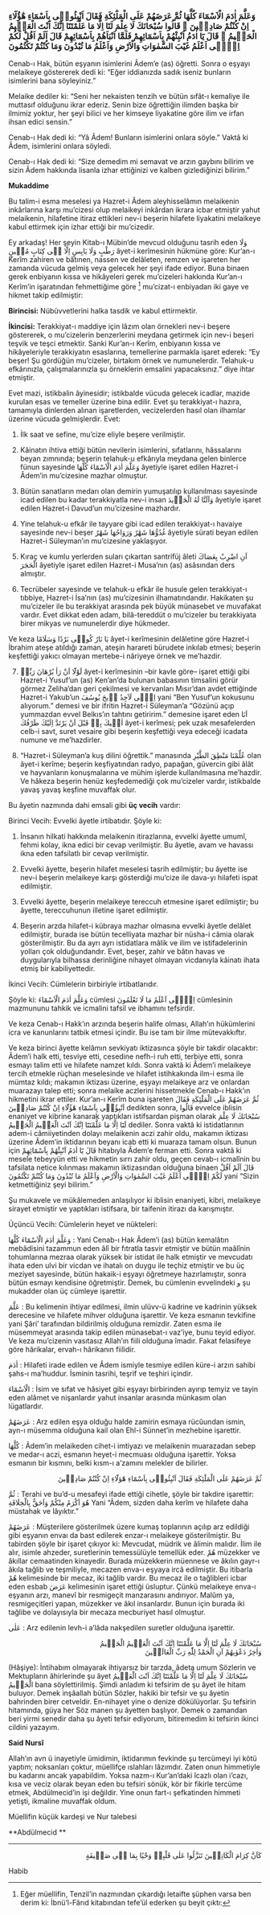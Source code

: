 ### وَعَلَّمَ اٰدَمَ الْاَسْمَٓاءَ كُلَّهَا ثُمَّ عَرَضَهُمْ عَلَى الْمَلٰٓئِكَةِ فَقَالَ اَنْبِئُونٖى بِاَسْمَٓاءِ هٰٓؤُلَٓاءِ اِنْ كُنْتُمْ صَادِقٖينَ ۞ قَالُوا سُبْحَانَكَ لَا عِلْمَ لَنَٓا اِلَّا مَا عَلَّمْتَنَٓا اِنَّكَ اَنْتَ الْعَلٖيمُ الْحَكٖيمُ ۞ قَالَ يَٓا اٰدَمُ اَنْبِئْهُمْ بِاَسْمَٓائِهِمْ فَلَمَّٓا اَنْبَاَهُمْ بِاَسْمَٓائِهِمْ قَالَ اَلَمْ اَقُلْ لَكُمْ اِنّٖٓى اَعْلَمُ غَيْبَ السَّمٰوَاتِ وَالْاَرْضِ وَاَعْلَمُ مَا تُبْدُونَ وَمَا كُنْتُمْ تَكْتُمُونَ
Cenab-ı Hak, bütün eşyanın isimlerini Âdem’e (as) öğretti. Sonra o eşyayı melaikeye göstererek dedi ki: “Eğer iddianızda sadık iseniz bunların isimlerini bana söyleyiniz.”

Melaike dediler ki: “Seni her nekaisten tenzih ve bütün sıfât-ı kemaliye ile muttasıf olduğunu ikrar ederiz. Senin bize öğrettiğin ilimden başka bir ilmimiz yoktur, her şeyi bilici ve her kimseye liyakatine göre ilim ve irfan ihsan edici sensin.”

Cenab-ı Hak dedi ki: “Yâ Âdem! Bunların isimlerini onlara söyle.” Vaktâ ki Âdem, isimlerini onlara söyledi.

Cenab-ı Hak dedi ki: “Size demedim mi semavat ve arzın gaybını bilirim ve sizin Âdem hakkında lisanla izhar ettiğinizi ve kalben gizlediğinizi bilirim.”

**Mukaddime**

Bu talim-i esma meselesi ya Hazret-i Âdem aleyhisselâmın melaikenin inkârlarına karşı mu’cizesi olup melaikeyi inkârdan ikrara icbar etmiştir yahut melaikenin, hilafetine itiraz ettikleri nev-i beşerin hilafete liyakatini melaikeye kabul ettirmek için izhar ettiği bir mu’cizedir.

Ey arkadaş! Her şeyin Kitab-ı Mübin’de mevcud olduğunu tasrih eden <span class="arabic" dir="rtl">وَلَا رَطْبٍ وَلَا يَابِسٍ اِلَّا فٖى كِتَابٍ مُبٖينٍ</span> âyet-i kerîmesinin hükmüne göre: Kur’an-ı Kerîm zahiren ve bâtınen, nassen ve delâleten, remzen ve işareten her zamanda vücuda gelmiş veya gelecek her şeyi ifade ediyor. Buna binaen gerek enbiyanın kıssa ve hikâyeleri gerek mu’cizeleri hakkında Kur’an-ı Kerîm’in işaratından fehmettiğime göre [^Hâşiye1] mu’cizat-ı enbiyadan iki gaye ve hikmet takip edilmiştir:

**Birincisi:** Nübüvvetlerini halka tasdik ve kabul ettirmektir.

**İkincisi:** Terakkiyat-ı maddiye için lâzım olan örnekleri nev-i beşere göstererek, o mu’cizelerin benzerlerini meydana getirmek için nev-i beşeri teşvik ve teşci etmektir. Sanki Kur’an-ı Kerîm, enbiyanın kıssa ve hikâyeleriyle terakkiyatın esaslarına, temellerine parmakla işaret ederek: “Ey beşer! Şu gördüğün mu’cizeler, birtakım örnek ve numunelerdir. Telahuk-u efkârınızla, çalışmalarınızla şu örneklerin emsalini yapacaksınız.” diye ihtar etmiştir.

Evet mazi, istikbalin âyinesidir; istikbalde vücuda gelecek icadlar, mazide kurulan esas ve temeller üzerine bina edilir. Evet şu terakkiyat-ı hazıra, tamamıyla dinlerden alınan işaretlerden, vecizelerden hasıl olan ilhamlar üzerine vücuda gelmişlerdir. Evet:

1. İlk saat ve sefine, mu’cize eliyle beşere verilmiştir.

2. Kâinatın ihtiva ettiği bütün nevilerin isimlerini, sıfatlarını, hâssalarını beyan zımnında; beşerin telahuk-u efkârıyla meydana gelen binlerce fünun sayesinde <span class="arabic" dir="rtl">وَعَلَّمَ اٰدَمَ الْاَسْمَٓاءَ كُلَّهَا</span> âyetiyle işaret edilen Hazret-i Âdem’in mu’cizesine mazhar olmuştur.

3. Bütün sanatların medarı olan demirin yumuşatılıp kullanılması sayesinde icad edilen bu kadar terakkiyatla nev-i insan <span class="arabic" dir="rtl">وَاَلَنَّا لَهُ الْحَدٖيدَ</span> âyetiyle işaret edilen Hazret-i Davud’un mu’cizesine mazhardır.

4. Yine telahuk-u efkâr ile tayyare gibi icad edilen terakkiyat-ı havaiye sayesinde nev-i beşer <span class="arabic" dir="rtl">غُدُوُّهَا شَهْرٌ وَرَوَاحُهَا شَهْرٌ</span> âyetiyle sürati beyan edilen Hazret-i Süleyman’ın mu’cizesine yaklaşıyor.

5. Kıraç ve kumlu yerlerden suları çıkartan santrifüj âleti <span class="arabic" dir="rtl">اَنِ اضْرِبْ بِعَصَاكَ الْحَجَرَ</span> âyetiyle işaret edilen Hazret-i Musa’nın (as) asâsından ders almıştır.

6. Tecrübeler sayesinde ve telahuk-u efkâr ile husule gelen terakkiyat-ı tıbbiye, Hazret-i İsa’nın (as) mu’cizesinin ilhamatındandır. Hakikaten şu mu’cizeler ile bu terakkiyat arasında pek büyük münasebet ve muvafakat vardır. Evet dikkat eden adam, bilâ-tereddüt o mu’cizeler bu terakkiyata birer mikyas ve numunelerdir diye hükmeder.

Ve keza <span class="arabic" dir="rtl">يَا نَارُ كُونٖى بَرْدًا وَسَلَامًا</span> âyet-i kerîmesinin delâletine göre Hazret-i İbrahim ateşe atıldığı zaman, ateşin harareti bürudete inkılab etmesi; beşerin keşfettiği yakıcı olmayan mertebe-i nâriyeye örnek ve me’hazdir.

7. <span class="arabic" dir="rtl">لَوْلَٓا اَنْ رَاٰ بُرْهَانَ رَبِّهٖ</span> âyet-i kerîmesinin –bir kavle göre– işaret ettiği gibi Hazret-i Yusuf’un (as) Ken’an’da bulunan babasının timsalini görür görmez Zeliha’dan geri çekilmesi ve kervanları Mısır’dan avdet ettiğinde Hazret-i Yakub’un <span class="arabic" dir="rtl">اِنّٖى لَاَجِدُ رٖيحَ يُوسُفَ</span> yani “Ben Yusuf’un kokusunu alıyorum.” demesi ve bir ifritin Hazret-i Süleyman’a “Gözünü açıp yummazdan evvel Belkıs’ın tahtını getiririm.” demesine işaret eden <span class="arabic" dir="rtl">اَنَا اٰتٖيكَ بِهٖ قَبْلَ اَنْ يَرْتَدَّ اِلَيْكَ طَرْفُكَ</span> âyet-i kerîmesi; pek uzak mesafelerden celb-i savt, suret vesaire gibi beşerin keşfettiği veya edeceği icadata numune ve me’hazdirler.

8. “Hazret-i Süleyman’a kuş dilini öğrettik.” manasında <span class="arabic" dir="rtl">عُلِّمْنَا مَنْطِقَ الطَّيْرِ</span> olan âyet-i kerîme; beşerin keşfiyatından radyo, papağan, güvercin gibi âlât ve hayvanların konuşmalarına ve mühim işlerde kullanılmasına me’hazdir. Ve hâkeza beşerin henüz keşfedemediği çok mu’cizeler vardır, istikbalde yavaş yavaş keşfine muvaffak olur.

Bu âyetin nazmında dahi emsali gibi **üç vecih** vardır:

Birinci Vecih: Evvelki âyetle irtibatıdır. Şöyle ki:

1. İnsanın hilkati hakkında melaikenin itirazlarına, evvelki âyette umumî, fehmi kolay, ikna edici bir cevap verilmiştir. Bu âyetle, avam ve havassı ikna eden tafsilatlı bir cevap verilmiştir.

2. Evvelki âyette, beşerin hilafet meselesi tasrih edilmiştir; bu âyette ise nev-i beşerin melaikeye karşı gösterdiği mu’cize ile dava-yı hilafeti ispat edilmiştir.

3. Evvelki âyette, beşerin melaikeye tereccuh etmesine işaret edilmiştir; bu âyette, tereccuhunun illetine işaret edilmiştir.

4. Beşerin arzda hilafet-i kübraya mazhar olmasına evvelki âyetle delâlet edilmiştir, burada ise bütün tecelliyata mazhar bir nüsha-i câmia olarak gösterilmiştir. Bu da ayrı ayrı istidatlara mâlik ve ilim ve istifadelerinin yolları çok olduğundandır. Evet, beşer, zahir ve bâtın havas ve duygularıyla bilhassa derinliğine nihayet olmayan vicdanıyla kâinatı ihata etmiş bir kabiliyettedir.

İkinci Vecih: Cümlelerin birbiriyle irtibatlarıdır.

Şöyle ki: <span class="arabic" dir="rtl">وَعَلَّمَ اٰدَمَ الْاَسْمَٓاءَ</span> cümlesi <span class="arabic" dir="rtl">اِنّٖٓى اَعْلَمُ مَا لَا تَعْلَمُونَ</span> cümlesinin mazmununu tahkik ve icmalini tafsil ve ibhamını tefsirdir.

Ve keza Cenab-ı Hakk’ın arzında beşerin halife olması, Allah’ın hükümlerini icra ve kanunlarını tatbik etmesi içindir. Bu ise tam bir ilme mütevakkıftır.

Ve keza birinci âyette kelâmın sevkiyatı iktizasınca şöyle bir takdir olacaktır: Âdem’i halk etti, tesviye etti, cesedine nefh-i ruh etti, terbiye etti, sonra esmayı talim etti ve hilafete namzet kıldı. Sonra vaktâ ki Âdem’i melaikeye tercih etmekle rüçhan meselesinde ve hilafet istihkakında ilm-i esma ile mümtaz kıldı; makamın iktizası üzerine, eşyayı melaikeye arz ve onlardan muarazayı talep etti; sonra melaike aczlerini hissetmekle Cenab-ı Hakk’ın hikmetini ikrar ettiler. Kur’an-ı Kerîm buna işareten <span class="arabic" dir="rtl">ثُمَّ عَرَضَهُمْ عَلَى الْمَلٰٓئِكَةِ فَقَالَ اَنْبِؤُنٖى بِاَسْمَٓاءِ هٰٓؤُلَٓاءِ اِنْ كُنْتُمْ صَادِقٖينَ</span> dedikten sonra, <span class="arabic" dir="rtl">قَالُوا</span> evvelce iblisin enaniyet ve kibrine kanarak yaptıkları istifsardan pişman olarak <span class="arabic" dir="rtl">سُبْحَانَكَ لَا عِلْمَ لَنَٓا اِلَّا مَا عَلَّمْتَنَٓا اِنَّكَ اَنْتَ الْعَلٖيمُ الْحَكٖيمُ</span> dediler. Sonra vaktâ ki istidatlarının adem-i câmiiyetinden dolayı melaikenin aczi zahir oldu, makamın iktizası üzerine Âdem’in iktidarının beyanı icab etti ki muaraza tamam olsun. Bunun için <span class="arabic" dir="rtl">قَالَ يَٓا اٰدَمُ اَنْبِئْهُمْ بِاَسْمَٓائِهِمْ</span> hitabıyla Âdem’e ferman etti. Sonra vaktâ ki mesele tebeyyün etti ve hikmetin sırrı zahir oldu, geçen cevab-ı icmalînin bu tafsilata netice kılınması makamın iktizasından olduğuna binaen <span class="arabic" dir="rtl">قَالَ اَلَمْ اَقُلْ لَكُمْ اِنّٖٓى اَعْلَمُ غَيْبَ السَّمٰوَاتِ وَالْاَرْضِ وَاَعْلَمُ مَا تُبْدُونَ وَمَا كُنْتُمْ تَكْتُمُونَ</span> yani “Sizin ketmettiğiniz şeyi bilirim.”

Şu mukavele ve mükâlemeden anlaşılıyor ki iblisin enaniyeti, kibri, melaikeye sirayet etmiştir ve yaptıkları istifsara, bir taifenin itirazı da karışmıştır.

Üçüncü Vecih: Cümlelerin heyet ve nükteleri:

<span class="arabic" dir="rtl">وَعَلَّمَ اٰدَمَ الْاَسْمَٓاءَ كُلَّهَا</span> : Yani Cenab-ı Hak Âdem’i (as) bütün kemalâtın mebâdisini tazammun eden âlî bir fıtratla tasvir etmiştir ve bütün maâlînin tohumlarına mezraa olarak yüksek bir istidat ile halk etmiştir ve mevcudatı ihata eden ulvi bir vicdan ve ihatalı on duygu ile teçhiz etmiştir ve bu üç meziyet sayesinde, bütün hakaik-i eşyayı öğretmeye hazırlamıştır, sonra bütün esmayı kendisine öğretmiştir. Demek, bu cümlenin evvelindeki <span class="arabic" dir="rtl">و</span> şu mukadder olan üç cümleye işarettir.

<span class="arabic" dir="rtl">عَلَّمَ</span> : Bu kelimenin ihtiyar edilmesi, ilmin ulüvv-ü kadrine ve kadrinin yüksek derecesine ve hilafete mihver olduğuna işarettir. Ve keza esmanın tevkifine yani Şâri’ tarafından bildirilmiş olduğuna remizdir. Zaten esma ile müsemmeyat arasında takip edilen münasebat-ı vaz’iye, bunu teyid ediyor. Ve keza mu’cizenin vasıtasız Allah’ın fiili olduğuna îmadır. Fakat felasifeye göre hârikalar, ervah-ı hârikanın fiilidir.

<span class="arabic" dir="rtl">اٰدَمَ</span> : Hilafeti irade edilen ve Âdem ismiyle tesmiye edilen küre-i arzın sahibi şahs-ı ma’huddur. İsminin tasrihi, teşrif ve teşhiri içindir.

<span class="arabic" dir="rtl">الْاَسْمَٓاءَ</span> : İsim ve sıfat ve hâsiyet gibi eşyayı birbirinden ayırıp temyiz ve tayin eden alâmet ve nişanlardır yahut insanlar arasında münkasım olan lügatlardır.

<span class="arabic" dir="rtl">عَرَضَهُمْ</span> : Arz edilen eşya olduğu halde zamirin esmaya rücûundan ismin, ayn-ı müsemma olduğuna kail olan Ehl-i Sünnet’in mezhebine işarettir.

<span class="arabic" dir="rtl">كُلَّهَا</span> : Âdem’in melaikeden cihet-i imtiyazı ve melaikenin muarazadan sebep ve medar-ı aczi, esmanın heyet-i mecmuası olduğuna işarettir. Yoksa esmanın bir kısmını, belki kısm-ı a’zamını melekler de bilirler.

<p class="arabic" dir="rtl">ثُمَّ عَرَضَهُمْ عَلَى الْمَلٰٓئِكَةِ فَقَالَ اَنْبِئُونٖى بِاَسْمَٓاءِ هٰٓؤلَٓاءِ اِنْ كُنْتُمْ صَادِقٖينَ</p>

<span class="arabic" dir="rtl">ثُمَّ</span> : Terahi ve bu’d-u mesafeyi ifade ettiği cihetle, şöyle bir takdire işarettir: <span class="arabic" dir="rtl">هُوَ اَكْرَمُ مِنْكُمْ وَاَحَقُّ بِالْخِلَافَةِ</span> Yani “Âdem, sizden daha kerîm ve hilafete daha müstahak ve lâyıktır.”

<span class="arabic" dir="rtl">عَرَضَهُمْ</span> : Müşterilere gösterilmek üzere kumaş toplarının açılıp arz edildiği gibi eşyanın envaı da bast edilerek enzar-ı melaikeye gösterilmiştir. Bu tabirden şöyle bir işaret çıkıyor ki: Mevcudat, müdrik ve âlimin malıdır. İlim ile alır, isimle ahzeder, suretlerinin temessülüyle temellük eder. <span class="arabic" dir="rtl">هُمْ</span> müzekker ve âkıllar cemaatinden kinayedir. Burada müzekkerin müennese ve âkılın gayr-ı âkıla tağlib ve teşmiliyle, mecazen enva-ı eşyaya ircâ edilmiştir. Bu itibarla <span class="arabic" dir="rtl">هُمْ</span> kelimesinde bir mecaz, iki tağlib vardır. Bu mecaz ile o tağlibleri icbar eden esbab <span class="arabic" dir="rtl">عَرَضَ</span> kelimesinin işaret ettiği üsluptur. Çünkü melaikeye enva-ı eşyanın arzı, manevî bir resmigeçit manzarasını andırıyor. Malûm ya, resmigeçitleri yapan, müzekker ve âkıl insanlardır. Bunun için burada iki tağlibe ve dolayısıyla bir mecaza mecburiyet hasıl olmuştur.

<span class="arabic" dir="rtl">عَلٰى</span> : Arz edilenin levh-i a’lâda nakşedilen suretler olduğuna işarettir.

<p class="arabic" dir="rtl">سُبْحَانَكَ لَا عِلْمَ لَنَٓا اِلَّا مَا عَلَّمْتَنَٓا اِنَّكَ اَنْتَ الْعَلٖيمُ الْحَكٖيمُ<br/>وَاٰخِرُ دَعْوٰيهُمْ اَنِ الْحَمْدُ لِلّٰهِ رَبِّ الْعَالَمٖينَ</p>

(Hâşiye): İntihabım olmayarak ihtiyarsız bir tarzda, âdeta umum Sözlerin ve Mektupların âhirlerinde şu âyet <span class="arabic" dir="rtl">سُبْحَانَكَ لَا عِلْمَ لَنَٓا اِلَّا مَا عَلَّمْتَنَٓا اِنَّكَ اَنْتَ الْعَلٖيمُ الْحَكٖيمُ</span> bana söylettirilmiş. Şimdi anladım ki tefsirim de şu âyet ile hitam buluyor. Demek inşâallah bütün Sözler, hakiki bir tefsir ve şu âyetin bahrinden birer cetveldir. En-nihayet yine o denize dökülüyorlar. Şu tefsirin hitamında, güya her Söz manen şu âyetten başlıyor. Demek o zamandan beri yirmi senedir daha şu âyeti tefsir ediyorum, bitiremedim ki tefsirin ikinci cildini yazayım.

**Said Nursî**

Allah’ın avn ü inayetiyle ümidimin, iktidarımın fevkinde şu tercümeyi iyi kötü yaptım; noksanları çoktur, müellifçe ıslahları lâzımdır. Zaten onun himmetiyle bu kadarını ancak yapabildim. Yoksa nazm-ı Kur’an’daki îcazlı olan i’cazı, kısa ve veciz olarak beyan eden bu tefsiri sönük, kör bir fikirle tercüme etmek, Abdülmecid’in işi değildir. Yine onun fart-ı şefkatinden himmeti yetişti, ikmaline muvaffak oldum.

Müellifin küçük kardeşi ve Nur talebesi

**Abdülmecid **

***

[^Hâşiye1]: Eğer müellifin, Tenzil’in nazmından çıkardığı letaifte şüphen varsa ben derim ki: İbnü’l-Fârıd kitabından tefe’ül ederken şu beyit çıktı:

<p class="arabic" dir="rtl">كَاَنَّ كِرَامَ الْكَاتِبٖينَ تَنَزَّلُوا عَلٰى قَلْبِهٖ وَحْيًا بِمَا فٖى صَحٖيفَةٍ</p>

Habib

